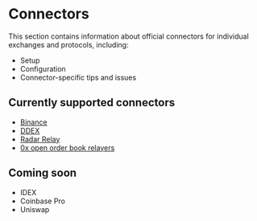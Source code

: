 # Connectors

This section contains information about official connectors for individual exchanges and protocols, including:

* Setup
* Configuration
* Connector-specific tips and issues

## Currently supported connectors

* [Binance](/connectors/binance.md)
* [DDEX](/connectors/ddex.md)
* [Radar Relay](/connectors/radar-relay.md)
* [0x open order book relayers](/connectors/0x.md)

## Coming soon

* IDEX
* Coinbase Pro
* Uniswap

